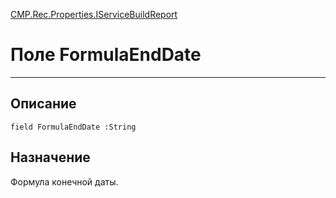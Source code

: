﻿---
Link: CMP.Rec.Properties.IServiceBuildReport.@FormulaEndDate
---

<!---  Навигация
[Имя проекта](#) :
-->
[CMP.Rec.Properties.IServiceBuildReport](Default)

# Поле FormulaEndDate
---

## Описание

    field FormulaEndDate :String

<!--
## Аргументы{#Args}

### Аргумент1

Описание аргумента 1
-->

## Назначение

Формула конечной даты.

<!--
## Пример

    FormulaEndDate...
-->

